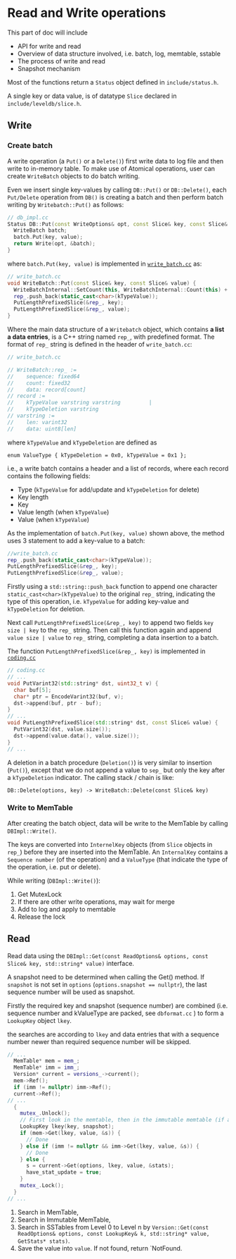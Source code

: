 # Read and Write operations

This part of doc will include 
- API for write and read
- Overview of data structure involved, i.e. batch, log, memtable, sstable
- The process of write and read
- Snapshot mechanism

Most of the functions return a `Status` object defined in `include/status.h`.

A single key or data value, is of datatype `Slice` declared in `include/leveldb/slice.h`.

## Write

### Create batch

A write operation (a `Put()` or a `Delete()`) first write data to log file and then write to in-memory table. To make use of Atomical operations, user can create `WriteBatch` objects to do batch writing.

Even we insert single key-values by calling `DB::Put()` or `DB::Delete()`, each `Put/Delete` operation from `DB()` is creating a batch and then perform batch writing by `Writebatch::Put()` as follows:

```C++
// db_impl.cc
Status DB::Put(const WriteOptions& opt, const Slice& key, const Slice& value) {
  WriteBatch batch;
  batch.Put(key, value);
  return Write(opt, &batch);
}
```

where `batch.Put(key, value)` is implemented in [`write_batch.cc`](https://github.com/google/leveldb/blob/master/db/write_batch.cc#L98) as:
```C++
// write_batch.cc
void WriteBatch::Put(const Slice& key, const Slice& value) {
  WriteBatchInternal::SetCount(this, WriteBatchInternal::Count(this) + 1);
  rep_.push_back(static_cast<char>(kTypeValue));
  PutLengthPrefixedSlice(&rep_, key);
  PutLengthPrefixedSlice(&rep_, value);
}
```

Where the main data structure of a `Writebatch` object, which contains **a list a data entries**, is a C++ string named `rep_`, with predefined format. The format of `rep_` string is defined in the header of `write_batch.cc`:

```C++
// write_batch.cc

// WriteBatch::rep_ :=
//    sequence: fixed64
//    count: fixed32
//    data: record[count]
// record :=
//    kTypeValue varstring varstring         |
//    kTypeDeletion varstring
// varstring :=
//    len: varint32
//    data: uint8[len]
```

where `kTypeValue` and `kTypeDeletion` are defined as 
```
enum ValueType { kTypeDeletion = 0x0, kTypeValue = 0x1 };
```

i.e., a write batch contains a header and a list of records, where each record contains the following fields: 


- Type (`kTypeValue` for add/update and `kTypeDeletion` for delete) 
- Key length
- Key
- Value length (when `kTypeValue`)
- Value (when `kTypeValue`)

As the implementation of `batch.Put(key, value)` shown above, the method uses 3 statement to add a key-value to a batch:

```C++
//write_batch.cc
rep_.push_back(static_cast<char>(kTypeValue));
PutLengthPrefixedSlice(&rep_, key);
PutLengthPrefixedSlice(&rep_, value);
```

Firstly using a `std::string::push_back` function to append one character `static_cast<char>(kTypeValue)` to the original `rep_` string, indicating the type of this operation, i.e. `kTypeValue` for adding key-value and `kTypeDeletion` for deletion.

Next call `PutLengthPrefixedSlice(&rep_, key)` to append two fields `key size | key` to the `rep_` string. Then call this function again and append `value size | value` to `rep_` string, completing a data insertion to a batch.

The function `PutLengthPrefixedSlice(&rep_, key)` is implemented in [`coding.cc`](https://github.com/google/leveldb/blob/master/util/coding.cc#L72)

```C++
// coding.cc
// ...
void PutVarint32(std::string* dst, uint32_t v) {
  char buf[5];
  char* ptr = EncodeVarint32(buf, v);
  dst->append(buf, ptr - buf);
}
// ...
void PutLengthPrefixedSlice(std::string* dst, const Slice& value) {
  PutVarint32(dst, value.size());
  dst->append(value.data(), value.size());
}
// ...
```

A deletion in a batch procedure (`Deletion()`) is very similar to insertion (`Put()`), except that we do not append a value to `sep_` but only the key after a `kTypeDeletion` indicator. The calling stack / chain is like:

```
DB::Delete(options, key) -> WriteBatch::Delete(const Slice& key)
```

### Write to MemTable

After creating the batch object, data will be write to the MemTable by calling `DBImpl::Write()`.

The keys are converted into `InternelKey` objects (from `Slice` objects in `rep_`) before they are inserted into the MemTable. An `InternalKey` contains a `Sequence number` (of the operation) and a `ValueType` (that indicate the type of the operation, i.e. put or delete).

While writing (`DBImpl::Write()`): 
1. Get MutexLock
2. If there are other write operations, may wait for merge
3. Add to log and apply to memtable
4. Release the lock


## Read

Read data using the `DBImpl::Get(const ReadOptions& options, const Slice& key, std::string* value)` interface.

A snapshot need to be determined when calling the Get() method. If `snapshot` is not set in `options` (`options.snapshot == nullptr`), the last sequence number will be used as snapshot.

Firstly the required key and snapshot (sequence number) are combined (i.e. sequence number and kValueType are packed, see `dbformat.cc` ) to form a `LookupKey` object `lkey`. 

the searches are according to `lkey` and data entries that with a sequence number newer than required sequence number will be skipped.


```C++
// ...
  MemTable* mem = mem_;
  MemTable* imm = imm_;
  Version* current = versions_->current();
  mem->Ref();
  if (imm != nullptr) imm->Ref();
  current->Ref();
// ...
  {
    mutex_.Unlock();
    // First look in the memtable, then in the immutable memtable (if any).
    LookupKey lkey(key, snapshot);
    if (mem->Get(lkey, value, &s)) {
      // Done
    } else if (imm != nullptr && imm->Get(lkey, value, &s)) {
      // Done
    } else {
      s = current->Get(options, lkey, value, &stats);
      have_stat_update = true;
    }
    mutex_.Lock();
  }
// ...
```

1. Search in MemTable,
2. Search in Immutable MemTable,
3. Search in SSTables from Level 0 to Level n by `Version::Get(const ReadOptions& options, const LookupKey& k, std::string* value, GetStats* stats)`.
4. Save the value into `value`. If not found, return `NotFound.